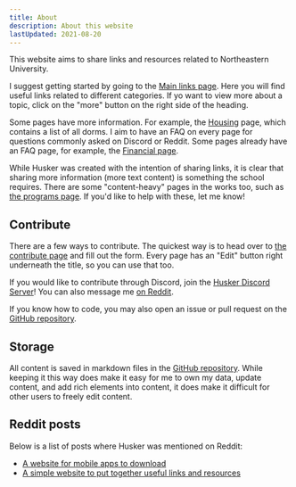 ```yaml
---
title: About
description: About this website
lastUpdated: 2021-08-20
---
```


This website aims to share links and resources related to Northeastern University.

I suggest getting started by going to the [Main links page](/). Here you will find useful links related to different categories. If yo want to view more about a topic, click on the "more" button on the right side of the heading.

Some pages have more information. For example, the [Housing](/house) page, which contains a list of all dorms. I aim to have an FAQ on every page for questions commonly asked on Discord or Reddit. Some pages already have an FAQ page, for example, the [Financial page](/financial).

While Husker was created with the intention of sharing links, it is clear that sharing more information (more text content) is something the school requires. There are some "content-heavy" pages in the works too, such as [the programs page](/programs). If you'd like to help with these, let me know!

## Contribute

There are a few ways to contribute. The quickest way is to head over to [the contribute page](/contribute) and fill out the form. Every page has an "Edit" button right underneath the title, so you can use that too.

If you would like to contribute through Discord, join the [Husker Discord Server](https://discord.gg/j7WkFct2rY)! You can also message me [on Reddit](https://www.reddit.com/user/mapuniverse).

If you know how to code, you may also open an issue or pull request on the [GitHub repository](https://github.com/ninest/huskinfo).

## Storage

All content is saved in markdown files in the [GitHub repository](https://github.com/ninest/husker). While keeping it this way does make it easy for me to own my data, update content, and add rich elements into content, it does make it difficult for other users to freely edit content.

## Reddit posts

Below is a list of posts where Husker was mentioned on Reddit:

- [A website for mobile apps to download](https://www.reddit.com/r/NEU/comments/p7jrs6/a_website_for_mobile_apps_to_download/)
- [A simple website to put together useful links and resources](https://www.reddit.com/r/NEU/comments/orw38h/i_made_a_simple_website_to_put_together_useful/)
